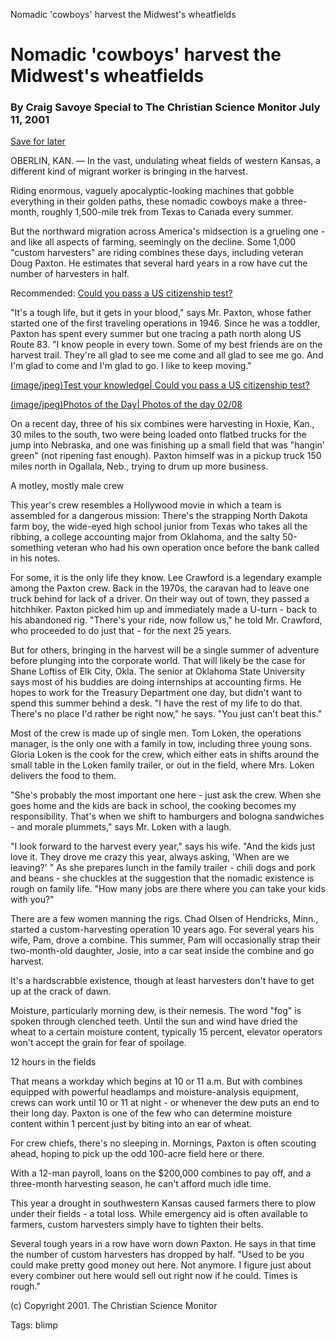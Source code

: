 Nomadic 'cowboys' harvest the Midwest's wheatfields
# Nomadic 'cowboys' harvest the Midwest's wheatfields

### By Craig Savoye Special to The Christian Science Monitor July 11, 2001

[Save for later](http://www.csmonitor.com/2001/0711/p2s2.html#)

OBERLIN, KAN. — In the vast, undulating wheat fields of western Kansas, a different kind of migrant worker is bringing in the harvest.

Riding enormous, vaguely apocalyptic-looking machines that gobble everything in their golden paths, these nomadic cowboys make a three-month, roughly 1,500-mile trek from Texas to Canada every summer.

But the northward migration across America's midsection is a grueling one - and like all aspects of farming, seemingly on the decline. Some 1,000 "custom harvesters" are riding combines these days, including veteran Doug Paxton. He estimates that several hard years in a row have cut the number of harvesters in half.

Recommended: [Could you pass a US citizenship test?](http://www.csmonitor.com/USA/2011/0104/Could-you-pass-a-US-citizenship-test/Who-signs-bills)

"It's a tough life, but it gets in your blood," says Mr. Paxton, whose father started one of the first traveling operations in 1946. Since he was a toddler, Paxton has spent every summer but one tracing a path north along US Route 83. "I know people in every town. Some of my best friends are on the harvest trail. They're all glad to see me come and all glad to see me go. And I'm glad to come and I'm glad to go. I like to keep moving."

[(image/jpeg)](http://www.csmonitor.com/USA/2011/0104/Could-you-pass-a-US-citizenship-test)[Test your knowledge](http://www.csmonitor.com/csmlists/quizzes)[| Could you pass a US citizenship test?](http://www.csmonitor.com/USA/2011/0104/Could-you-pass-a-US-citizenship-test/Who-signs-bills)

[(image/jpeg)](http://www.csmonitor.com/Photo-Galleries/Photos-of-the-Day/2013/Photos-of-the-day-02-08)[Photos of the Day](http://www.csmonitor.com/Photo-Galleries/Photos-of-the-Day)[| Photos of the day 02/08](http://www.csmonitor.com/Photo-Galleries/Photos-of-the-Day/2013/Photos-of-the-day-02-08)

On a recent day, three of his six combines were harvesting in Hoxie, Kan., 30 miles to the south, two were being loaded onto flatbed trucks for the jump into Nebraska, and one was finishing up a small field that was "hangin' green" (not ripening fast enough). Paxton himself was in a pickup truck 150 miles north in Ogallala, Neb., trying to drum up more business.

A motley, mostly male crew

This year's crew resembles a Hollywood movie in which a team is assembled for a dangerous mission: There's the strapping North Dakota farm boy, the wide-eyed high school junior from Texas who takes all the ribbing, a college accounting major from Oklahoma, and the salty 50-something veteran who had his own operation once before the bank called in his notes.

For some, it is the only life they know. Lee Crawford is a legendary example among the Paxton crew. Back in the 1970s, the caravan had to leave one truck behind for lack of a driver. On their way out of town, they passed a hitchhiker. Paxton picked him up and immediately made a U-turn - back to his abandoned rig. "There's your ride, now follow us," he told Mr. Crawford, who proceeded to do just that - for the next 25 years.

But for others, bringing in the harvest will be a single summer of adventure before plunging into the corporate world. That will likely be the case for Shane Loftiss of Elk City, Okla. The senior at Oklahoma State University says most of his buddies are doing internships at accounting firms. He hopes to work for the Treasury Department one day, but didn't want to spend this summer behind a desk. "I have the rest of my life to do that. There's no place I'd rather be right now," he says. "You just can't beat this."

Most of the crew is made up of single men. Tom Loken, the operations manager, is the only one with a family in tow, including three young sons. Gloria Loken is the cook for the crew, which either eats in shifts around the small table in the Loken family trailer, or out in the field, where Mrs. Loken delivers the food to them.

"She's probably the most important one here - just ask the crew. When she goes home and the kids are back in school, the cooking becomes my responsibility. That's when we shift to hamburgers and bologna sandwiches - and morale plummets," says Mr. Loken with a laugh.

"I look forward to the harvest every year," says his wife. "And the kids just love it. They drove me crazy this year, always asking, 'When are we leaving?' " As she prepares lunch in the family trailer - chili dogs and pork and beans - she chuckles at the suggestion that the nomadic existence is rough on family life. "How many jobs are there where you can take your kids with you?"

There are a few women manning the rigs. Chad Olsen of Hendricks, Minn., started a custom-harvesting operation 10 years ago. For several years his wife, Pam, drove a combine. This summer, Pam will occasionally strap their two-month-old daughter, Josie, into a car seat inside the combine and go harvest.

It's a hardscrabble existence, though at least harvesters don't have to get up at the crack of dawn.

Moisture, particularly morning dew, is their nemesis. The word "fog" is spoken through clenched teeth. Until the sun and wind have dried the wheat to a certain moisture content, typically 15 percent, elevator operators won't accept the grain for fear of spoilage.

12 hours in the fields

That means a workday which begins at 10 or 11 a.m. But with combines equipped with powerful headlamps and moisture-analysis equipment, crews can work until 10 or 11 at night - or whenever the dew puts an end to their long day. Paxton is one of the few who can determine moisture content within 1 percent just by biting into an ear of wheat.

For crew chiefs, there's no sleeping in. Mornings, Paxton is often scouting ahead, hoping to pick up the odd 100-acre field here or there.

With a 12-man payroll, loans on the $200,000 combines to pay off, and a three-month harvesting season, he can't afford much idle time.

This year a drought in southwestern Kansas caused farmers there to plow under their fields - a total loss. While emergency aid is often available to farmers, custom harvesters simply have to tighten their belts.

Several tough years in a row have worn down Paxton. He says in that time the number of custom harvesters has dropped by half. "Used to be you could make pretty good money out here. Not anymore. I figure just about every combiner out here would sell out right now if he could. Times is rough."

(c) Copyright 2001. The Christian Science Monitor

Tags:
  blimp